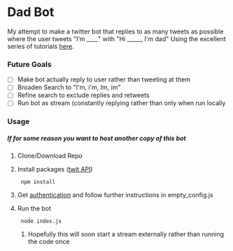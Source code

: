 # Dad Bot

My attempt to make a twitter bot that replies to as many tweets as possible where the user tweets "I'm ____" with "Hi _____, I'm dad"
Using the excellent series of tutorials [here](https://www.youtube.com/playlist?list=PLRqwX-V7Uu6atTSxoRiVnSuOn6JHnq2yV).

### Future Goals
- [ ] Make bot actually reply to user rather than tweeting at them
- [ ] Broaden Search to "I'm, i'm, Im, im"
- [ ] Refine search to exclude replies and retweets
- [ ] Run bot as stream (constantly replying rather than only when run locally

### Usage
##### If for some reason you want to host another copy of this bot
1. Clone/Download Repo
1. Install packages ([twit API](https://github.com/ttezel/twit))


        npm install
1. Get [authentication](https://apps.twitter.com/) and follow further instructions in empty_config.js
1. Run the bot 

        node index.js
   1. Hopefully this will soon start a stream externally rather than running the code once
